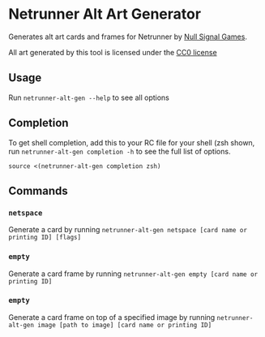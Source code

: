 # Netrunner Alt Art Generator

Generates alt art cards and frames for Netrunner by [Null Signal Games](nullsignal.games).

All art generated by this tool is licensed under the [CC0 license](https://creativecommons.org/publicdomain/zero/1.0/)

## Usage 

Run `netrunner-alt-gen --help` to see all options

## Completion

To get shell completion, add this to your RC file for your shell (zsh
shown, run `netrunner-alt-gen completion -h` to see the full list of
options.

`source <(netrunner-alt-gen completion zsh)`

## Commands

### `netspace`

Generate a card by running `netrunner-alt-gen netspace [card name or printing ID] [flags]`

### `empty`

Generate a card frame by running `netrunner-alt-gen empty [card name or printing ID]`

### `empty`

Generate a card frame on top of a specified image by running `netrunner-alt-gen image [path to image] [card name or printing ID]`
